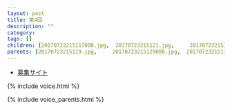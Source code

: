 ```yaml
---
layout: post
title: 第4回
description: ""
category: 
tags: []
children: [20170723215117000.jpg,  20170723215121.jpg,     20170723215124000.jpg,  20170723215130000.jpg,  20170723215137.jpg,     20170723215140000.jpg,  20170723215148.jpg,   20170723215120.jpg,     20170723215121000.jpg,  20170723215126000.jpg,  20170723215133000.jpg,  20170723215137000.jpg,  20170723215142000.jpg,  20170723215148000.jpg, 20170723215120000.jpg,  20170723215123000.jpg,  20170723215127000.jpg,  20170723215136000.jpg,  20170723215139000.jpg,  20170723215146000.jpg]
parents: [20170723215119.jpg,     20170723215129000.jpg,  20170723215132000.jpg,  20170723215135.jpg,     20170723215143000.jpg,  20170723215145000.jpg]
---
```


* [募集サイト](https://coderdojo-suginami.doorkeeper.jp/events/58540)

{% include voice.html %}

{% include voice_parents.html %}
